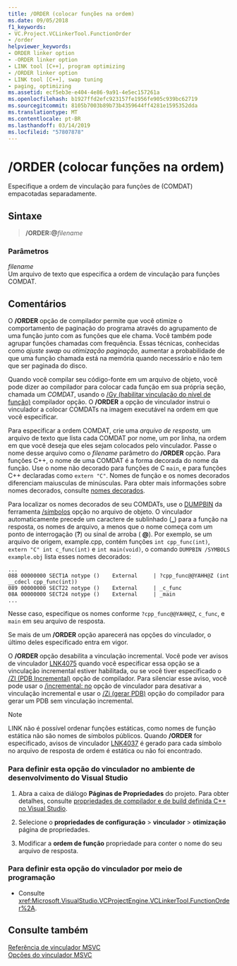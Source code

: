 ```yaml
---
title: /ORDER (colocar funções na ordem)
ms.date: 09/05/2018
f1_keywords:
- VC.Project.VCLinkerTool.FunctionOrder
- /order
helpviewer_keywords:
- ORDER linker option
- -ORDER linker option
- LINK tool [C++], program optimizing
- /ORDER linker option
- LINK tool [C++], swap tuning
- paging, optimizing
ms.assetid: ecf5eb3e-e404-4e86-9a91-4e5ec157261a
ms.openlocfilehash: b1927ffd2efc923157fe1956fe905c939bc62719
ms.sourcegitcommit: 8105b7003b89b73b4359644ff4281e1595352dda
ms.translationtype: MT
ms.contentlocale: pt-BR
ms.lasthandoff: 03/14/2019
ms.locfileid: "57807878"
---
```

# <a name="order-put-functions-in-order"></a>/ORDER (colocar funções na ordem)

Especifique a ordem de vinculação para funções de (COMDAT) empacotadas separadamente.

## <a name="syntax"></a>Sintaxe

> **/ORDER:\@**<em>filename</em>

### <a name="parameters"></a>Parâmetros

*filename*<br/>
Um arquivo de texto que especifica a ordem de vinculação para funções COMDAT.

## <a name="remarks"></a>Comentários

O **/ORDER** opção de compilador permite que você otimize o comportamento de paginação do programa através do agrupamento de uma função junto com as funções que ele chama. Você também pode agrupar funções chamadas com frequência. Essas técnicas, conhecidas como *ajuste swap* ou *otimização paginação*, aumentar a probabilidade de que uma função chamada está na memória quando necessário e não tem que ser paginada do disco.

Quando você compilar seu código-fonte em um arquivo de objeto, você pode dizer ao compilador para colocar cada função em sua própria seção, chamada um *COMDAT*, usando o [/Gy (habilitar vinculação do nível de função)](gy-enable-function-level-linking.md) compilador opção. O **/ORDER** a opção de vinculador instrui o vinculador a colocar COMDATs na imagem executável na ordem em que você especificar.

Para especificar a ordem COMDAT, crie uma *arquivo de resposta*, um arquivo de texto que lista cada COMDAT por nome, um por linha, na ordem em que você deseja que eles sejam colocados pelo vinculador. Passe o nome desse arquivo como o *filename* parâmetro do **/ORDER** opção. Para funções C++, o nome de uma COMDAT é a forma decorada do nome da função. Use o nome não decorado para funções de C `main`, e para funções C++ declaradas como `extern "C"`. Nomes de função e os nomes decorados diferenciam maiusculas de minúsculas. Para obter mais informações sobre nomes decorados, consulte [nomes decorados](decorated-names.md).

Para localizar os nomes decorados de seu COMDATs, use o [DUMPBIN](dumpbin-reference.md) da ferramenta [/símbolos](symbols.md) opção no arquivo de objeto. O vinculador automaticamente precede um caractere de sublinhado (**\_**) para a função na resposta, os nomes de arquivo, a menos que o nome começa com um ponto de interrogação (**?**) ou sinal de arroba ( **\@**). Por exemplo, se um arquivo de origem, example.cpp, contém funções `int cpp_func(int)`, `extern "C" int c_func(int)` e `int main(void)`, o comando `DUMPBIN /SYMBOLS example.obj` lista esses nomes decorados:

```Output
...
088 00000000 SECT1A notype ()    External     | ?cpp_func@@YAHH@Z (int __cdecl cpp_func(int))
089 00000000 SECT22 notype ()    External     | _c_func
08A 00000000 SECT24 notype ()    External     | _main
...
```

Nesse caso, especifique os nomes conforme `?cpp_func@@YAHH@Z`, `c_func`, e `main` em seu arquivo de resposta.

Se mais de um **/ORDER** opção aparecerá nas opções do vinculador, o último deles especificado entra em vigor.

O **/ORDER** opção desabilita a vinculação incremental. Você pode ver avisos de vinculador [LNK4075](../../error-messages/tool-errors/linker-tools-warning-lnk4075.md) quando você especificar essa opção se a vinculação incremental estiver habilitada, ou se você tiver especificado o [/ZI (PDB Incremental)](z7-zi-zi-debug-information-format.md) opção de compilador. Para silenciar esse aviso, você pode usar o [/incremental: no](incremental-link-incrementally.md) opção de vinculador para desativar a vinculação incremental e usar o [/Zi (gerar PDB)](z7-zi-zi-debug-information-format.md) opção do compilador para gerar um PDB sem vinculação incremental.

> [!NOTE]
> LINK não é possível ordenar funções estáticas, como nomes de função estática não são nomes de símbolos públicos. Quando **/ORDER** for especificado, avisos de vinculador [LNK4037](../../error-messages/tool-errors/linker-tools-warning-lnk4037.md) é gerado para cada símbolo no arquivo de resposta de ordem é estática ou não foi encontrado.

### <a name="to-set-this-linker-option-in-the-visual-studio-development-environment"></a>Para definir esta opção do vinculador no ambiente de desenvolvimento do Visual Studio

1. Abra a caixa de diálogo **Páginas de Propriedades** do projeto. Para obter detalhes, consulte [propriedades de compilador e de build definida C++ no Visual Studio](../working-with-project-properties.md).

1. Selecione o **propriedades de configuração** > **vinculador** > **otimização** página de propriedades.

1. Modificar a **ordem de função** propriedade para conter o nome do seu arquivo de resposta.

### <a name="to-set-this-linker-option-programmatically"></a>Para definir esta opção do vinculador por meio de programação

- Consulte <xref:Microsoft.VisualStudio.VCProjectEngine.VCLinkerTool.FunctionOrder%2A>.

## <a name="see-also"></a>Consulte também

[Referência de vinculador MSVC](linking.md)<br/>
[Opções do vinculador MSVC](linker-options.md)
